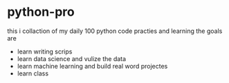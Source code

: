 # python-pro
this i collaction of my daily 100 python code practies and learning the goals are
* learn writing scrips 
* learn data science and vulize the data 
* learn machine learning and build real word projectes
* learn class 

